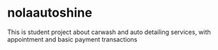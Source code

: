 # nolaautoshine
This is student project about carwash and auto detailing services, with appointment and basic payment transactions
